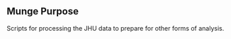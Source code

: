 <h2>Munge Purpose</h2>

Scripts for processing the JHU data to prepare for other forms of analysis.
